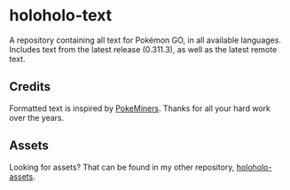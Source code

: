 # holoholo-text
A repository containing all text for Pokémon GO, in all available languages.  
Includes text from the latest release (0.311.3), as well as the latest remote text.

## Credits
Formatted text is inspired by [PokeMiners](https://github.com/PokeMiners). Thanks for all your hard work over the years.

## Assets
Looking for assets? That can be found in my other repository, [holoholo-assets](https://github.com/sora10pls/holoholo-assets).
